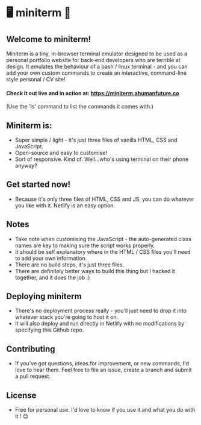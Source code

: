 # 🖥️ miniterm 🎉

## Welcome to miniterm!

Miniterm is a tiny, in-browser terminal emulator designed to be used as a
personal portfolio website for back-end developers who are terrible at design. It
emulates the behaviour of a bash / linux terminal - and you can add your own
custom commands to create an interactive, command-line style personal / CV site!

#### Check it out live and in action at: https://miniterm.ahumanfuture.co

(Use the 'ls' command to list the commands it comes with.)

## Miniterm is:

* Super simple / light - it's just three files of vanilla HTML, CSS and
 JavaScript.
* Open-source and easy to customise!
* Sort of responsive. Kind of. Well...who's using terminal on their phone
 anyway?

## Get started now!

* Because it's only three files of HTML, CSS and JS, you can do whatever you
 like with it. Netlify is an easy option.

## Notes

* Take note when customising the JavaScript - the auto-generated class names
 are key to making sure the script works properly.
* It should be self explanatory where in the HTML / CSS files you'll need to
 add your own information.
* There are no build steps, it's just three files.
* There are definitely better ways to build this thing but I hacked it
 together, and it does the job :)

## Deploying miniterm

* There's no deployment process really - you'll just need to drop it into whatever
 stack you're going to host it on.
* It will also deploy and run directly in Netlify with no modifications by specifying this Github repo.
 
## Contributing

* If you've got questions, ideas for improvement, or new commands, I'd love to
 hear them. Feel free to file an issue, create a branch and submit a pull request.

## License

* Free for personal use. I'd love to know if you use it and what you do with it
! 😊
